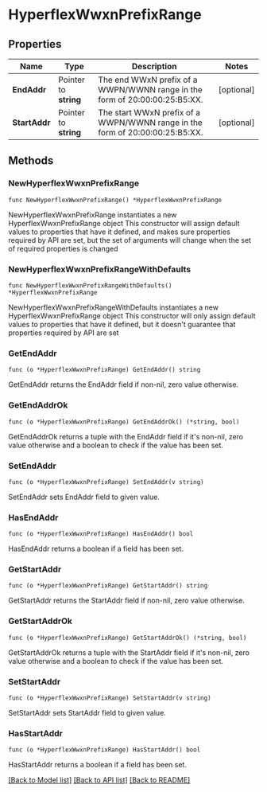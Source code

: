# HyperflexWwxnPrefixRange

## Properties

Name | Type | Description | Notes
------------ | ------------- | ------------- | -------------
**EndAddr** | Pointer to **string** | The end WWxN prefix of a WWPN/WWNN range in the form of 20:00:00:25:B5:XX. | [optional] 
**StartAddr** | Pointer to **string** | The start WWxN prefix of a WWPN/WWNN range in the form of 20:00:00:25:B5:XX. | [optional] 

## Methods

### NewHyperflexWwxnPrefixRange

`func NewHyperflexWwxnPrefixRange() *HyperflexWwxnPrefixRange`

NewHyperflexWwxnPrefixRange instantiates a new HyperflexWwxnPrefixRange object
This constructor will assign default values to properties that have it defined,
and makes sure properties required by API are set, but the set of arguments
will change when the set of required properties is changed

### NewHyperflexWwxnPrefixRangeWithDefaults

`func NewHyperflexWwxnPrefixRangeWithDefaults() *HyperflexWwxnPrefixRange`

NewHyperflexWwxnPrefixRangeWithDefaults instantiates a new HyperflexWwxnPrefixRange object
This constructor will only assign default values to properties that have it defined,
but it doesn't guarantee that properties required by API are set

### GetEndAddr

`func (o *HyperflexWwxnPrefixRange) GetEndAddr() string`

GetEndAddr returns the EndAddr field if non-nil, zero value otherwise.

### GetEndAddrOk

`func (o *HyperflexWwxnPrefixRange) GetEndAddrOk() (*string, bool)`

GetEndAddrOk returns a tuple with the EndAddr field if it's non-nil, zero value otherwise
and a boolean to check if the value has been set.

### SetEndAddr

`func (o *HyperflexWwxnPrefixRange) SetEndAddr(v string)`

SetEndAddr sets EndAddr field to given value.

### HasEndAddr

`func (o *HyperflexWwxnPrefixRange) HasEndAddr() bool`

HasEndAddr returns a boolean if a field has been set.

### GetStartAddr

`func (o *HyperflexWwxnPrefixRange) GetStartAddr() string`

GetStartAddr returns the StartAddr field if non-nil, zero value otherwise.

### GetStartAddrOk

`func (o *HyperflexWwxnPrefixRange) GetStartAddrOk() (*string, bool)`

GetStartAddrOk returns a tuple with the StartAddr field if it's non-nil, zero value otherwise
and a boolean to check if the value has been set.

### SetStartAddr

`func (o *HyperflexWwxnPrefixRange) SetStartAddr(v string)`

SetStartAddr sets StartAddr field to given value.

### HasStartAddr

`func (o *HyperflexWwxnPrefixRange) HasStartAddr() bool`

HasStartAddr returns a boolean if a field has been set.


[[Back to Model list]](../README.md#documentation-for-models) [[Back to API list]](../README.md#documentation-for-api-endpoints) [[Back to README]](../README.md)


